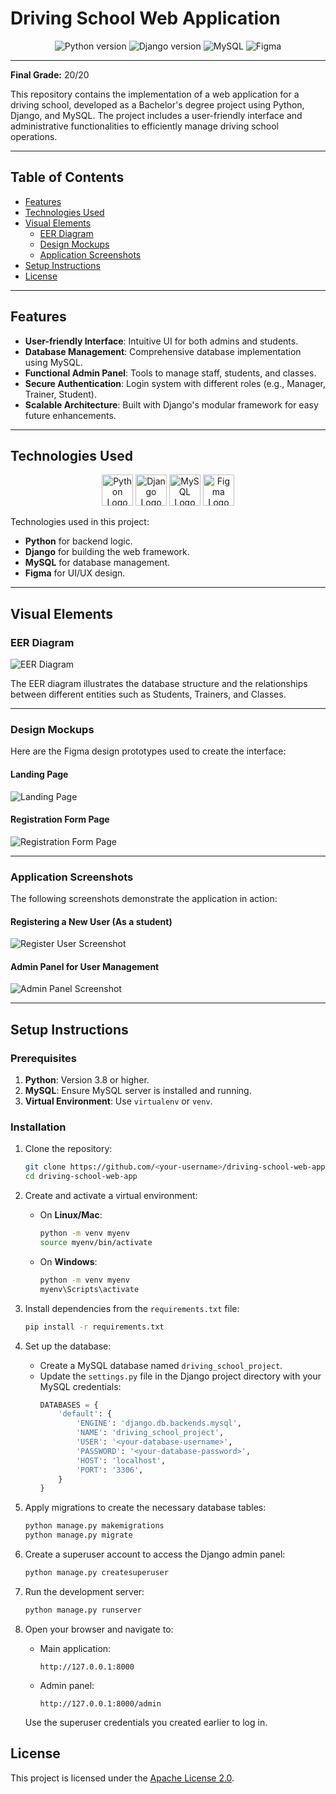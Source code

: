 # Driving School Web Application

<div align="center">
  <img src="https://img.shields.io/badge/Python-3.9+-blue.svg" alt="Python version">
  <img src="https://img.shields.io/badge/Django-4.0+-green.svg" alt="Django version">
  <img src="https://img.shields.io/badge/MySQL-✔-orange.svg" alt="MySQL">
  <img src="https://img.shields.io/badge/Figma-UI%20Design-yellow.svg" alt="Figma">
</div>

---

**Final Grade:** 20/20

This repository contains the implementation of a web application for a driving school, developed as a Bachelor's degree project using Python, Django, and MySQL. The project includes a user-friendly interface and administrative functionalities to efficiently manage driving school operations.

---

## Table of Contents

- [Features](#features)
- [Technologies Used](#technologies-used)
- [Visual Elements](#visual-elements)
  - [EER Diagram](#eer-diagram)
  - [Design Mockups](#design-mockups)
  - [Application Screenshots](#application-screenshots)
- [Setup Instructions](#setup-instructions)
- [License](#license)

---

## Features

- **User-friendly Interface**: Intuitive UI for both admins and students.
- **Database Management**: Comprehensive database implementation using MySQL.
- **Functional Admin Panel**: Tools to manage staff, students, and classes.
- **Secure Authentication**: Login system with different roles (e.g., Manager, Trainer, Student).
- **Scalable Architecture**: Built with Django's modular framework for easy future enhancements.

---

## Technologies Used

<div align="center">
  <img src="https://upload.wikimedia.org/wikipedia/commons/c/c3/Python-logo-notext.svg" height="50" alt="Python Logo">
  <img src="https://upload.wikimedia.org/wikipedia/commons/7/75/Django_logo.svg" height="50" alt="Django Logo">
  <img src="https://upload.wikimedia.org/wikipedia/commons/0/0a/MySQL_textlogo.svg" height="50" alt="MySQL Logo">
  <img src="https://upload.wikimedia.org/wikipedia/commons/3/33/Figma-logo.svg" height="50" alt="Figma Logo">
</div>

Technologies used in this project:
- **Python** for backend logic.
- **Django** for building the web framework.
- **MySQL** for database management.
- **Figma** for UI/UX design.

---

## Visual Elements

### EER Diagram
![EER Diagram](docs/EER_Diagram.png)

The EER diagram illustrates the database structure and the relationships between different entities such as Students, Trainers, and Classes.

---

### Design Mockups
Here are the Figma design prototypes used to create the interface:

#### Landing Page
![Landing Page](screenshots/landing_page.jpg)

#### Registration Form Page
![Registration Form Page](screenshots/Registration%20Form%20Page.jpg)

---

### Application Screenshots
The following screenshots demonstrate the application in action:

#### Registering a New User (As a student)
![Register User Screenshot](screenshots/Register%20User%20Screenshot.jpg)

#### Admin Panel for User Management
![Admin Panel Screenshot](screenshots/Admin%20Panel%20for%20User%20Management.jpg)

---

## Setup Instructions

### Prerequisites
1. **Python**: Version 3.8 or higher.
2. **MySQL**: Ensure MySQL server is installed and running.
3. **Virtual Environment**: Use `virtualenv` or `venv`.

### Installation
1. Clone the repository:
   ```bash
   git clone https://github.com/<your-username>/driving-school-web-app.git
   cd driving-school-web-app

2. Create and activate a virtual environment:
   - On **Linux/Mac**:
     ```bash
     python -m venv myenv
     source myenv/bin/activate
     ```
   - On **Windows**:
     ```bash
     python -m venv myenv
     myenv\Scripts\activate
     ```

3. Install dependencies from the `requirements.txt` file:
   ```bash
   pip install -r requirements.txt

4. Set up the database:
   - Create a MySQL database named `driving_school_project`.
   - Update the `settings.py` file in the Django project directory with your MySQL credentials:
     ```python
     DATABASES = {
         'default': {
             'ENGINE': 'django.db.backends.mysql',
             'NAME': 'driving_school_project',
             'USER': '<your-database-username>',
             'PASSWORD': '<your-database-password>',
             'HOST': 'localhost',
             'PORT': '3306',
         }
     }
     ```

5. Apply migrations to create the necessary database tables:
   ```bash
   python manage.py makemigrations
   python manage.py migrate

6. Create a superuser account to access the Django admin panel:
   ```bash
   python manage.py createsuperuser

7. Run the development server:
   ```bash
   python manage.py runserver

8. Open your browser and navigate to:
   - Main application:
     ```plaintext
     http://127.0.0.1:8000
     ```
   - Admin panel:
     ```plaintext
     http://127.0.0.1:8000/admin
     ```

   Use the superuser credentials you created earlier to log in.

## License

This project is licensed under the [Apache License 2.0](LICENSE).
